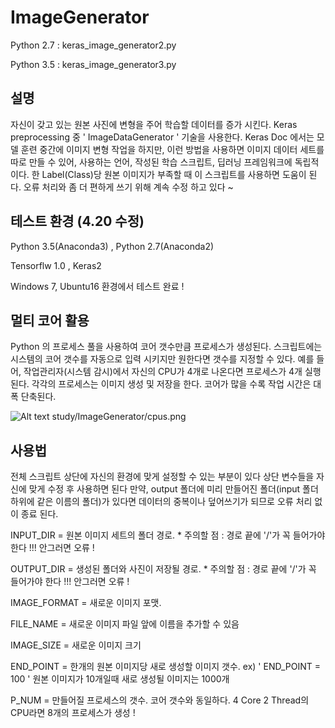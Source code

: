 ImageGenerator
==============
Python 2.7 : keras_image_generator2.py

Python 3.5 : keras_image_generator3.py


설명
---
자신이 갖고 있는 원본 사진에 변형을 주어 학습할 데이터를 증가 시킨다.
Keras preprocessing 중 ' ImageDataGenerator ' 기술을 사용한다. Keras Doc 에서는 모델 훈련 중간에 이미지 변형 작업을 하지만,
이런 방법을 사용하면 이미지 데이터 세트를 따로 만들 수 있어, 사용하는 언어, 작성된 학습 스크립트, 딥러닝 프레임워크에 독립적이다.
한 Label(Class)당 원본 이미지가 부족할 때 이 스크립트를 사용하면 도움이 된다.
오류 처리와 좀 더 편하게 쓰기 위해 계속 수정 하고 있다 ~

테스트 환경 (4.20 수정)
---------------------
Python 3.5(Anaconda3) , Python 2.7(Anaconda2) 

Tensorflw 1.0 , Keras2

Windows 7, Ubuntu16 환경에서 테스트 완료 !

멀티 코어 활용
------------
Python 의 프로세스 풀을 사용하여 코어 갯수만큼 프로세스가 생성된다.
스크립트에는 시스템의 코어 갯수를 자동으로 입력 시키지만 원한다면 갯수를 지정할 수 있다.
예를 들어, 작업관리자(시스템 감시)에서 자신의 CPU가 4개로 나온다면 프로세스가 4개 실행된다. 각각의 프로세스는 이미지 생성 및 저장을 한다.
코어가 많을 수록 작업 시간은 대폭 단축된다.

![Alt text](study/ImageGenerator/cpus.png)
study/ImageGenerator/cpus.png

사용법
-----
전체 스크립트 상단에 자신의 환경에 맞게 설정할 수 있는 부분이 있다
상단 변수들을 자신에 맞게 수정 후 사용하면 된다
만약, output 폴더에 미리 만들어진 폴더(input 폴더 하위에 같은 이름의 폴더)가 있다면
데이터의 중복이나 덮어쓰기가 되므로 오류 처리 없이 종료 된다.

INPUT_DIR = 원본 이미지 세트의 폴더 경로. * 주의할 점 : 경로 끝에 '/'가 꼭 들어가야 한다 !!! 안그러면 오류 !

OUTPUT_DIR = 생성된 폴더와 사진이 저장될 경로. * 주의할 점 : 경로 끝에 '/'가 꼭 들어가야 한다 !!! 안그러면 오류 !

IMAGE_FORMAT = 새로운 이미지 포맷.

FILE_NAME = 새로운 이미지 파일 앞에 이름을 추가할 수 있음

IMAGE_SIZE = 새로운 이미지 크기

END_POINT = 한개의 원본 이미지당 새로 생성할 이미지 갯수.
ex) ' END_POINT = 100 ' 원본 이미지가 10개일때 새로 생성될 이미지는 1000개

P_NUM = 만들어질 프로세스의 갯수. 코어 갯수와 동일하다. 4 Core 2 Thread의 CPU라면 8개의 프로세스가 생성 !
